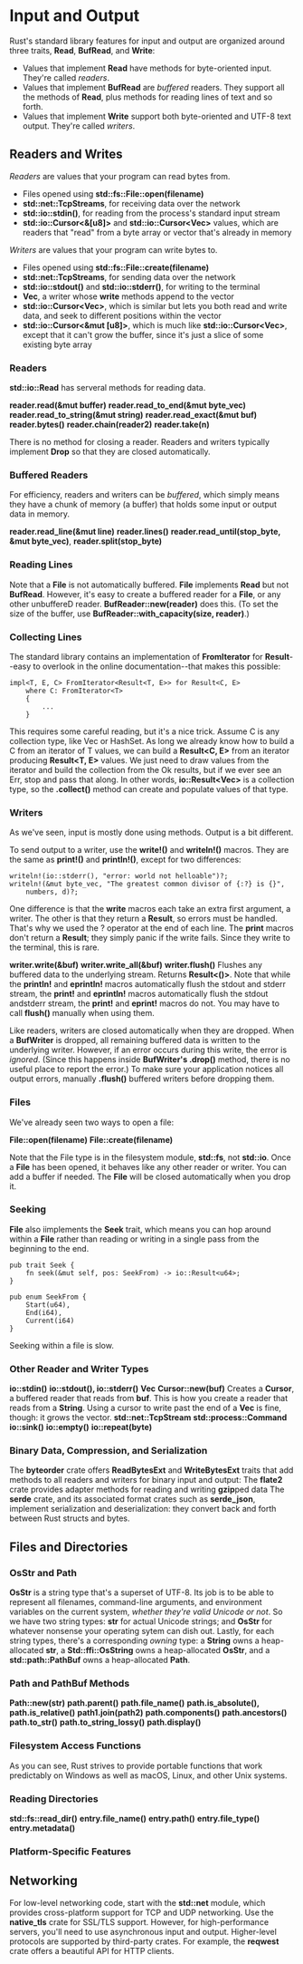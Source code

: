 # Input and Output

Rust's standard library features for input and output are organized around three traits, **Read**, **BufRead**, and **Write**:

* Values that implement **Read** have methods for byte-oriented input. They're called *readers*.
* Values that implement **BufRead** are *buffered* readers. They support all the methods of **Read**, plus methods for reading lines of text and so forth.
* Values that implement **Write** support both byte-oriented and UTF-8 text output. They're called *writers*.



## Readers and Writes

*Readers* are values that your program can read bytes from.

* Files opened using **std::fs::File::open(filename)**
* **std::net::TcpStreams**, for receiving data over the network
* **std::io::stdin()**, for reading from the process's standard input stream
* **std::io::Cursor<&[u8]>** and **std::io::Cursor<Vec<u8>>** values, which are readers that "read" from a byte array or vector that's already in memory

*Writers* are values that your program can write bytes to.

* Files opened using **std::fs::File::create(filename)**
* **std::net::TcpStreams**, for sending data over the network
* **std::io::stdout()** and **std::io::stderr()**, for writing to the terminal
* **Vec<u8>**, a writer whose **write** methods append to the vector
* **std::io::Cursor<Vec<u8>>**, which is similar but lets you both read and write data, and seek to different positions within the vector
* **std::io::Cursor<&mut [u8]>**, which is much like **std::io::Cursor<Vec<u8>>**, except that it can't grow the buffer, since it's just a slice of some existing byte array

### Readers

**std::io::Read** has serveral methods for reading data.

**reader.read(&mut buffer)**
**reader.read_to_end(&mut byte_vec)**
**reader.read_to_string(&mut string)**
**reader.read_exact(&mut buf)**
**reader.bytes()**
**reader.chain(reader2)**
**reader.take(n)**

There is no method for closing a reader. Readers and writers typically implement **Drop** so that they are closed automatically.


### Buffered Readers

For efficiency, readers and writers can be *buffered*, which simply means they have a chunk of memory (a buffer) that holds some input or output data in memory. 

**reader.read_line(&mut line)**
**reader.lines()**
**reader.read_until(stop_byte, &mut byte_vec)**, **reader.split(stop_byte)**



### Reading Lines

Note that a **File** is not automatically buffered. **File** implements **Read** but not **BufRead**. However, it's easy to create a buffered reader for a **File**, or any other unbuffereD reader. **BufReader::new(reader)** does this. (To set the size of the buffer, use **BufReader::with_capacity(size, reader)**.)

### Collecting Lines

The standard library contains an implementation of **FromIterator** for **Result**--easy to overlook in the online documentation--that makes this possible:

    impl<T, E, C> FromIterator<Result<T, E>> for Result<C, E>
        where C: FromIterator<T>
        {
            ...
        }

This requires some careful reading, but it's a nice trick. Assume C is any collection type, like Vec or HashSet. As long we already know how to build a C from an iterator of T values, we can build a **Result<C, E>** from an iterator producing **Result<T, E>** values. We just need to draw values from the iterator and build the collection from the Ok results, but if we ever see an Err, stop and pass that along.
In other words, **io::Result<Vec<String>>** is a collection type, so the **.collect()** method can create and populate values of that type.


### Writers

As we've seen, input is mostly done using methods. Output is a bit different.

To send output to a writer, use the **write!()** and **writeln!()** macros. They are the same as **print!()** and **println!()**, except for two differences:

    writeln!(io::stderr(), "error: world not helloable")?;
    writeln!(&mut byte_vec, "The greatest common divisor of {:?} is {}",
        numbers, d)?;

One difference is that the **write** macros each take an extra first argument, a writer. The other is that they return a **Result**, so errors must be handled. That's why we used the ? operator at the end of each line.
The **print** macros don't return a **Result**; they simply panic if the write fails. Since they write to the terminal, this is rare.

**writer.write(&buf)**
**writer.write_all(&buf)**
**writer.flush()**
    Flushes any buffered data to the underlying stream. Returns **Result<()>**.
    Note that while the **println!** and **eprintln!** macros automatically flush the stdout and stderr stream, the **print!** and **eprintln!** macros automatically flush the stdout andstderr stream, the **print!** and **eprint!** macros do not. You may have to call **flush()** manually when using them.

Like readers, writers are closed automatically when they are dropped.
When a **BufWriter** is dropped, all remaining buffered data is written to the underlying writer. However, if an error occurs during this write, the error is *ignored*. (Since this happens inside **BufWriter's .drop()** method, there is no useful place to report the error.) To make sure your application notices all output errors, manually **.flush()** buffered writers before dropping them.

### Files

We've already seen two ways to open a file:

**File::open(filename)**
**File::create(filename)**

Note that the File type is in the filesystem module, **std::fs**, not **std::io**.
Once a **File** has been opened, it behaves like any other reader or writer. You can add a buffer if needed. The **File** will be closed automatically when you drop it.

### Seeking

**File** also iimplements the **Seek** trait, which means you can hop around within a **File** rather than reading or writing in a single pass from the beginning to the end.

    pub trait Seek {
        fn seek(&mut self, pos: SeekFrom) -> io::Result<u64>;
    }
    
    pub enum SeekFrom {
        Start(u64),
        End(i64), 
        Current(i64)
    }

Seeking within a file is slow.

### Other Reader and Writer Types

**io::stdin()**
**io::stdout(), io::stderr()**
**Vec<u8>**
**Cursor::new(buf)**
    Creates a **Cursor**, a buffered reader that reads from **buf**. This is how you create a reader that reads from a **String**.
    Using a cursor to write past the end of a **Vec<u8>** is fine, though: it grows the vector.
**std::net::TcpStream**
**std::process::Command**
**io::sink()**
**io::empty()**
**io::repeat(byte)**

### Binary Data, Compression, and Serialization

The **byteorder** crate offers **ReadBytesExt** and **WriteBytesExt** traits that add methods to all readers and writers for binary input and output:
The **flate2** crate provides adapter methods for reading and writing **gzip**ped data
The **serde** crate, and its associated format crates such as **serde_json**, implement serialization and deserialization: they convert back and forth between Rust structs and bytes.


## Files and Directories


### OsStr and Path

**OsStr** is a string type that's a superset of UTF-8. Its job is to be able to represent all filenames, command-line arguments, and environment variables on the current system, *whether they're valid Unicode or not*. 
So we have two string types: **str** for actual Unicode strings; and **OsStr** for whatever nonsense your operating sytem can dish out.
Lastly, for each string types, there's a corresponding *owning* type: a **String** owns a heap-allocated **str**, a **Std::ffi::OsString** owns a heap-allocated **OsStr**, and a **std::path::PathBuf** owns a heap-allocated **Path**.


### Path and PathBuf Methods

**Path::new(str)**
**path.parent()**
**path.file_name()**
**path.is_absolute(), path.is_relative()**
**path1.join(path2)**
**path.components()**
**path.ancestors()**
**path.to_str()**
**path.to_string_lossy()**
**path.display()**

### Filesystem Access Functions

As you can see, Rust strives to provide portable functions that work predictably on Windows as well as macOS, Linux, and other Unix systems.


### Reading Directories

**std::fs::read_dir()**
**entry.file_name()**
**entry.path()**
**entry.file_type()**
**entry.metadata()**

### Platform-Specific Features


## Networking

For low-level networking code, start with the **std::net** module, which provides cross-platform support for TCP and UDP networking. Use the **native_tls** crate for SSL/TLS support.
However, for high-performance servers, you'll need to use asynchronous input and output.
Higher-level protocols are supported by third-party crates. For example, the **reqwest** crate offers a beautiful API for HTTP clients.

